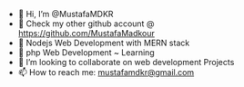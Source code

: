 - 👋 Hi, I’m @MustafaMDKR
- 👀 Check my other github account @ https://github.com/MustafaMadkour
- 🌱 Nodejs Web Development with MERN stack
- 🌱 php Web Development ~ Learning
- 💞️ I’m looking to collaborate on web development Projects
- 📫 How to reach me: mustafamdkr@gmail.com

<!---
MustafaMDKR/MustafaMDKR is a ✨ special ✨ repository because its `README.md` (this file) appears on your GitHub profile.
You can click the Preview link to take a look at your changes.
--->
